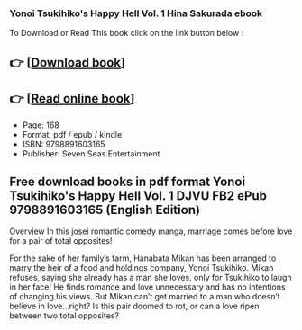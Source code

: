 ### Yonoi Tsukihiko's Happy Hell Vol. 1 Hina Sakurada ebook

To Download or Read This book click on the link button below :

## 👉  [**[Download book](http://ebooksharez.info/download.php?group=book&from=github.com&id=721958&lnk=1079 "Download book")**]

## 👉  [**[Read online book](http://ebooksharez.info/download.php?group=book&from=github.com&id=721958&lnk=1079 "Read online book")**]


* Page: 168
* Format: pdf / epub / kindle
* ISBN: 9798891603165
* Publisher: Seven Seas Entertainment



## Free download books in pdf format Yonoi Tsukihiko's Happy Hell Vol. 1 DJVU FB2 ePub 9798891603165 (English Edition)


Overview
In this josei romantic comedy manga, marriage comes before love for a pair of total opposites!
 
 For the sake of her family’s farm, Hanabata Mikan has been arranged to marry the heir of a food and holdings company, Yonoi Tsukihiko. Mikan refuses, saying she already has a man she loves, only for Tsukihiko to laugh in her face! He finds romance and love unnecessary and has no intentions of changing his views. But Mikan can’t get married to a man who doesn’t believe in love…right? Is this pair doomed to rot, or can a love ripen between two total opposites?



